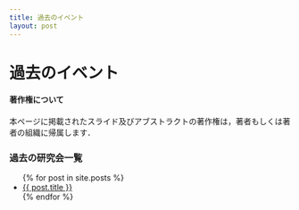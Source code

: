 ```yaml
---
title: 過去のイベント
layout: post
---
```


# 過去のイベント

#### 著作権について
本ページに掲載されたスライド及びアブストラクトの著作権は，著者もしくは著者の組織に帰属します．

### 過去の研究会一覧

<ul>
  {% for post in site.posts %}
    <li>
      <a href="{{ post.url }}">{{ post.title }}</a>
    </li>
  {% endfor %}
</ul>

